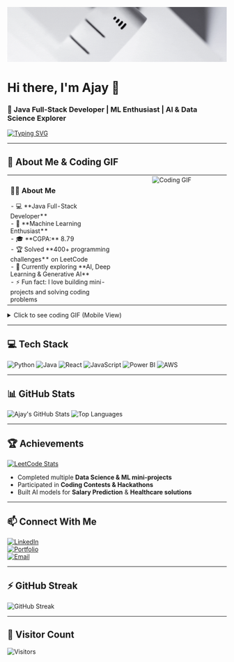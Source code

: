 ![Banner](https://raw.githubusercontent.com/ajay-ramasamy/ajay-ramasamy/main/Ajay%20ramasamy%20J.gif)


# Hi there, I'm Ajay 👋
### 🚀 Java Full-Stack Developer | ML Enthusiast | AI & Data Science Explorer

[![Typing SVG](https://readme-typing-svg.herokuapp.com?size=25&color=FF5733&center=true&vCenter=true&width=600&lines=Hi+there!+I'm+Ajay;Java+Full-Stack+Developer;AI+%7C+ML+Enthusiast;Data+Scientist+in+Progress)](https://git.io/typing-svg)

---

## 👤 About Me & Coding GIF

<!-- Desktop view: side by side -->
<table>
  <tr>
    <td valign="top" width="50%">
      <h3>👨‍💻 About Me</h3>
      - 💻 **Java Full-Stack Developer**<br>
      - 🤖 **Machine Learning Enthusiast**<br>
      - 🎓 **CGPA:** 8.79<br>
      - 🏆 Solved **400+ programming challenges** on LeetCode<br>
      - 🌱 Currently exploring **AI, Deep Learning & Generative AI**<br>
      - ⚡ Fun fact: I love building mini-projects and solving coding problems
    </td>
    <td valign="top" width="50%" align="center">
      <img src="https://media.giphy.com/media/M9gbBd9nbDrOTu1Mqx/giphy.gif" height="180" alt="Coding GIF">
    </td>
  </tr>
</table>

<!-- Mobile-friendly view: stacked -->
<details>
  <summary>Click to see coding GIF (Mobile View)</summary>
  <div align="center">
    <img src="https://media.giphy.com/media/M9gbBd9nbDrOTu1Mqx/giphy.gif" height="180" alt="Coding GIF">
  </div>
</details>

---

## 💻 Tech Stack
![Python](https://img.shields.io/badge/Python-3776AB?style=for-the-badge&logo=python&logoColor=white)
![Java](https://img.shields.io/badge/Java-ED8B00?style=for-the-badge&logo=java&logoColor=white)
![React](https://img.shields.io/badge/React-20232A?style=for-the-badge&logo=react&logoColor=61DAFB)
![JavaScript](https://img.shields.io/badge/JavaScript-F7DF1E?style=for-the-badge&logo=javascript&logoColor=black)
![Power BI](https://img.shields.io/badge/PowerBI-F2C811?style=for-the-badge&logo=powerbi&logoColor=black)
![AWS](https://img.shields.io/badge/AWS-232F3E?style=for-the-badge&logo=amazonaws&logoColor=white)

---

## 📊 GitHub Stats
![Ajay's GitHub Stats](https://github-readme-stats.vercel.app/api?username=ajay-ramasamy&show_icons=true&theme=radical)
![Top Languages](https://github-readme-stats.vercel.app/api/top-langs/?username=ajay-ramasamy&layout=compact&theme=radical)

---

## 🏆 Achievements
[![LeetCode Stats](https://leetcard.jacoblin.cool/ajayram25?theme=dark&font=Baloo&ext=heatmap)](https://leetcode.com/u/ajayram25/)

- Completed multiple **Data Science & ML mini-projects**
- Participated in **Coding Contests & Hackathons**
- Built AI models for **Salary Prediction** & **Healthcare solutions**

---

## 📫 Connect With Me
[![LinkedIn](https://img.shields.io/badge/LinkedIn-0077B5?style=for-the-badge&logo=linkedin&logoColor=white)](https://linkedin.com/in/ajay-ramasamy)  
[![Portfolio](https://img.shields.io/badge/Portfolio-000000?style=for-the-badge&logo=react&logoColor=white)](https://ajay-ramasamy.github.io)  
[![Email](https://img.shields.io/badge/Email-D14836?style=for-the-badge&logo=gmail&logoColor=white)](mailto:ajayramasamy@gmail.com)

---

## ⚡ GitHub Streak
![GitHub Streak](https://streak-stats.demolab.com/?user=ajay-ramasamy&theme=radical)

---

## 🌟 Visitor Count
![Visitors](https://komarev.com/ghpvc/?username=ajay-ramasamy&color=blueviolet)

